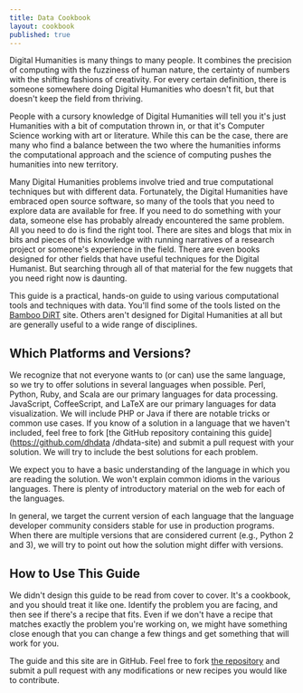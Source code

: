 ```yaml
---
title: Data Cookbook
layout: cookbook
published: true
---
```


Digital Humanities is many things to many people. It combines the precision of
computing with the fuzziness of human nature, the certainty of numbers with
the shifting fashions of creativity. For every certain definition, there is
someone somewhere doing Digital Humanities who doesn't fit, but that doesn't
keep the field from thriving.

People with a cursory knowledge of Digital Humanities will tell you it's just
Humanities with a bit of computation thrown in, or that it's Computer Science
working with art or literature. While this can be the case, there are many who
find a balance between the two where the humanities informs the computational
approach and the science of computing pushes the humanities into new
territory.

Many Digital Humanities problems involve tried and true computational
techniques but with different data. Fortunately, the Digital Humanities have
embraced open source software, so many of the tools that you need to explore
data are available for free. If you need to do something with your data,
someone else has probably already encountered the same problem. All you need
to do is find the right tool. There are sites and blogs that mix in bits and
pieces of this knowledge with running narratives of a research project or
someone's experience in the field. There are even books designed for other
fields that have useful techniques for the Digital Humanist. But searching
through all of that material for the few nuggets that you need right now is
daunting.

This guide is a practical, hands-on guide to using various computational tools
and techniques with data. You'll find some of the tools listed on the [Bamboo
DiRT](http://dirt.projectbamboo.org/) site. Others aren't designed for Digital
Humanities at all but are generally useful to a wide range of disciplines.

## Which Platforms and Versions?

We recognize that not everyone wants to (or can) use the same language, so we
try to offer solutions in several languages when possible. Perl, Python, Ruby,
and Scala are our primary languages for data processing. JavaScript,
CoffeeScript, and LaTeX are our primary languages for data visualization. We
will include PHP or Java if there are notable tricks or common use cases. If
you know of a solution in a language that we haven't included, feel free to
fork [the GitHub repository containing this guide](https://github.com/dhdata
/dhdata-site) and submit a pull request with your solution. We will try to
include the best solutions for each problem.

We expect you to have a basic understanding of the language in which you are
reading the solution. We won't explain common idioms in the various languages.
There is plenty of introductory material on the web for each of the languages.

In general, we target the current version of each language that the language
developer community considers stable for use in production programs. When
there are multiple versions that are considered current (e.g., Python 2 and
3), we will try to point out how the solution might differ with versions.

## How to Use This Guide

We didn't design this guide to be read from cover to cover. It's a cookbook,
and you should treat it like one. Identify the problem you are facing, and
then see if there's a recipe that fits. Even if we don't have a recipe that
matches exactly the problem you're working on, we might have something close
enough that you can change a few things and get something that will work for
you.

The guide and this site are in GitHub. Feel free to fork [the
repository](https://github.com/dhdata/dhdata-site) and submit a pull request
with any modifications or new recipes you would like to contribute.

